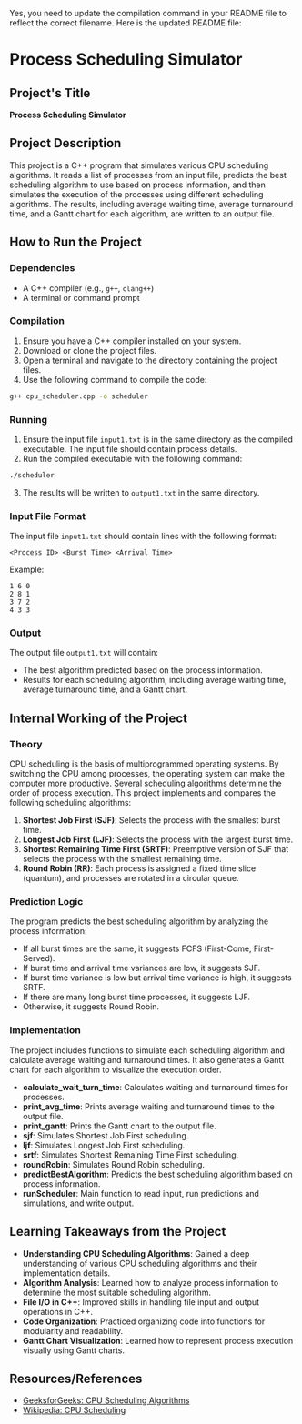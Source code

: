 Yes, you need to update the compilation command in your README file to reflect the correct filename. Here is the updated README file:

# Process Scheduling Simulator

## Project's Title

**Process Scheduling Simulator**

## Project Description

This project is a C++ program that simulates various CPU scheduling algorithms. It reads a list of processes from an input file, predicts the best scheduling algorithm to use based on process information, and then simulates the execution of the processes using different scheduling algorithms. The results, including average waiting time, average turnaround time, and a Gantt chart for each algorithm, are written to an output file.

## How to Run the Project

### Dependencies

- A C++ compiler (e.g., `g++`, `clang++`)
- A terminal or command prompt

### Compilation

1. Ensure you have a C++ compiler installed on your system.
2. Download or clone the project files.
3. Open a terminal and navigate to the directory containing the project files.
4. Use the following command to compile the code:

```sh
g++ cpu_scheduler.cpp -o scheduler
```

### Running

1. Ensure the input file `input1.txt` is in the same directory as the compiled executable. The input file should contain process details.
2. Run the compiled executable with the following command:

```sh
./scheduler
```

3. The results will be written to `output1.txt` in the same directory.

### Input File Format

The input file `input1.txt` should contain lines with the following format:

```
<Process ID> <Burst Time> <Arrival Time>
```

Example:

```
1 6 0
2 8 1
3 7 2
4 3 3
```

### Output

The output file `output1.txt` will contain:

- The best algorithm predicted based on the process information.
- Results for each scheduling algorithm, including average waiting time, average turnaround time, and a Gantt chart.

## Internal Working of the Project

### Theory

CPU scheduling is the basis of multiprogrammed operating systems. By switching the CPU among processes, the operating system can make the computer more productive. Several scheduling algorithms determine the order of process execution. This project implements and compares the following scheduling algorithms:

1. **Shortest Job First (SJF)**: Selects the process with the smallest burst time.
2. **Longest Job First (LJF)**: Selects the process with the largest burst time.
3. **Shortest Remaining Time First (SRTF)**: Preemptive version of SJF that selects the process with the smallest remaining time.
4. **Round Robin (RR)**: Each process is assigned a fixed time slice (quantum), and processes are rotated in a circular queue.

### Prediction Logic

The program predicts the best scheduling algorithm by analyzing the process information:
- If all burst times are the same, it suggests FCFS (First-Come, First-Served).
- If burst time and arrival time variances are low, it suggests SJF.
- If burst time variance is low but arrival time variance is high, it suggests SRTF.
- If there are many long burst time processes, it suggests LJF.
- Otherwise, it suggests Round Robin.

### Implementation

The project includes functions to simulate each scheduling algorithm and calculate average waiting and turnaround times. It also generates a Gantt chart for each algorithm to visualize the execution order.

- **calculate_wait_turn_time**: Calculates waiting and turnaround times for processes.
- **print_avg_time**: Prints average waiting and turnaround times to the output file.
- **print_gantt**: Prints the Gantt chart to the output file.
- **sjf**: Simulates Shortest Job First scheduling.
- **ljf**: Simulates Longest Job First scheduling.
- **srtf**: Simulates Shortest Remaining Time First scheduling.
- **roundRobin**: Simulates Round Robin scheduling.
- **predictBestAlgorithm**: Predicts the best scheduling algorithm based on process information.
- **runScheduler**: Main function to read input, run predictions and simulations, and write output.

## Learning Takeaways from the Project

- **Understanding CPU Scheduling Algorithms**: Gained a deep understanding of various CPU scheduling algorithms and their implementation details.
- **Algorithm Analysis**: Learned how to analyze process information to determine the most suitable scheduling algorithm.
- **File I/O in C++**: Improved skills in handling file input and output operations in C++.
- **Code Organization**: Practiced organizing code into functions for modularity and readability.
- **Gantt Chart Visualization**: Learned how to represent process execution visually using Gantt charts.

## Resources/References

- [GeeksforGeeks: CPU Scheduling Algorithms](https://www.geeksforgeeks.org/cpu-scheduling-in-operating-systems/)
- [Wikipedia: CPU Scheduling](https://en.wikipedia.org/wiki/Scheduling_(computing))
